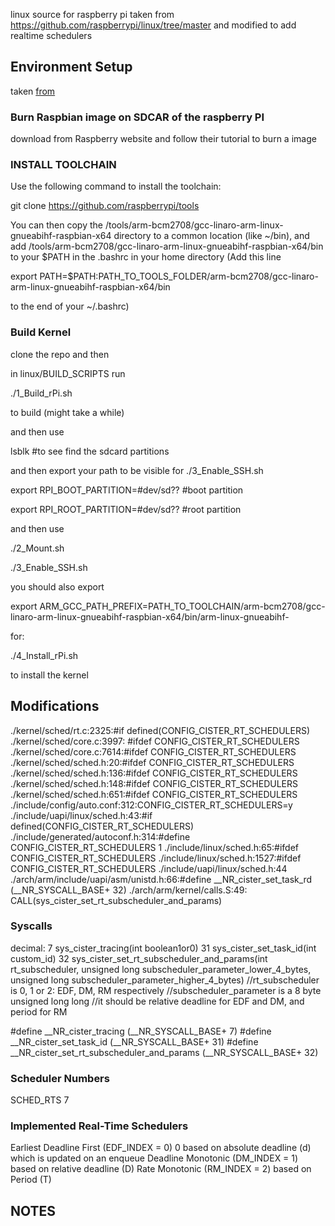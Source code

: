 linux source for raspberry pi taken from https://github.com/raspberrypi/linux/tree/master and modified to add realtime schedulers

## Environment Setup
taken [from](https://www.raspberrypi.org/documentation/linux/kernel/building.md)

### Burn Raspbian image on SDCAR of the raspberry PI

download from Raspberry website and follow their tutorial to burn a image

### INSTALL TOOLCHAIN

Use the following command to install the toolchain:

git clone https://github.com/raspberrypi/tools

You can then copy the  /tools/arm-bcm2708/gcc-linaro-arm-linux-gnueabihf-raspbian-x64 directory to a common location (like ~/bin), and add  /tools/arm-bcm2708/gcc-linaro-arm-linux-gnueabihf-raspbian-x64/bin to your $PATH in the .bashrc in your home directory (Add this line 

export PATH=$PATH:PATH_TO_TOOLS_FOLDER/arm-bcm2708/gcc-linaro-arm-linux-gnueabihf-raspbian-x64/bin

to the end of your ~/.bashrc)

### Build Kernel

clone the repo and then

in linux/BUILD_SCRIPTS
run 

./1_Build_rPi.sh

to build (might take a while)

and then use 

lsblk #to see find the sdcard partitions

and then export your path to be visible for ./3_Enable_SSH.sh

export RPI_BOOT_PARTITION=#dev/sd?? #boot partition

export RPI_ROOT_PARTITION=#dev/sd?? #root partition


and then use 

./2_Mount.sh

./3_Enable_SSH.sh

you should also export

export ARM_GCC_PATH_PREFIX=PATH_TO_TOOLCHAIN/arm-bcm2708/gcc-linaro-arm-linux-gnueabihf-raspbian-x64/bin/arm-linux-gnueabihf-

for:

./4_Install_rPi.sh

to install the kernel

## Modifications

./kernel/sched/rt.c:2325:#if defined(CONFIG_CISTER_RT_SCHEDULERS)
./kernel/sched/core.c:3997:    #ifdef CONFIG_CISTER_RT_SCHEDULERS
./kernel/sched/core.c:7614:#ifdef CONFIG_CISTER_RT_SCHEDULERS
./kernel/sched/sched.h:20:#ifdef CONFIG_CISTER_RT_SCHEDULERS
./kernel/sched/sched.h:136:#ifdef CONFIG_CISTER_RT_SCHEDULERS
./kernel/sched/sched.h:148:#ifdef CONFIG_CISTER_RT_SCHEDULERS
./kernel/sched/sched.h:651:#ifdef CONFIG_CISTER_RT_SCHEDULERS
./include/config/auto.conf:312:CONFIG_CISTER_RT_SCHEDULERS=y
./include/uapi/linux/sched.h:43:#if defined(CONFIG_CISTER_RT_SCHEDULERS)
./include/generated/autoconf.h:314:#define CONFIG_CISTER_RT_SCHEDULERS 1
./include/linux/sched.h:65:#ifdef CONFIG_CISTER_RT_SCHEDULERS
./include/linux/sched.h:1527:#ifdef CONFIG_CISTER_RT_SCHEDULERS
./include/uapi/linux/sched.h:44
./arch/arm/include/uapi/asm/unistd.h:66:#define __NR_cister_set_task_rd     (__NR_SYSCALL_BASE+ 32)
./arch/arm/kernel/calls.S:49:		CALL(sys_cister_set_rt_subscheduler_and_params)


### Syscalls
decimal:
7	sys_cister_tracing(int boolean1or0)
31	sys_cister_set_task_id(int custom_id)
32	sys_cister_set_rt_subscheduler_and_params(int rt_subscheduler, unsigned long subscheduler_parameter_lower_4_bytes, unsigned long subscheduler_parameter_higher_4_bytes) 
//rt_subscheduler is 0, 1 or 2: EDF, DM, RM respectively
//subscheduler_parameter is a 8 byte unsigned long long
//it should be relative deadline for EDF and DM, and period for RM

#define __NR_cister_tracing    (__NR_SYSCALL_BASE+ 7)
#define __NR_cister_set_task_id     (__NR_SYSCALL_BASE+ 31)
#define __NR_cister_set_rt_subscheduler_and_params     (__NR_SYSCALL_BASE+ 32)

### Scheduler Numbers

SCHED_RTS	7

### Implemented Real-Time Schedulers

Earliest Deadline First (EDF_INDEX = 0)  0 based on absolute deadline (d) which is updated on an enqueue
Deadline Monotonic (DM_INDEX = 1) based on relative deadline (D)
Rate Monotonic (RM_INDEX = 2) based on Period (T)

## NOTES


